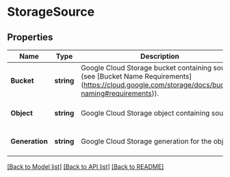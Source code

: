 # StorageSource

## Properties
Name | Type | Description | Notes
------------ | ------------- | ------------- | -------------
**Bucket** | **string** | Google Cloud Storage bucket containing source (see [Bucket Name Requirements] (https://cloud.google.com/storage/docs/bucket-naming#requirements)). | [optional] [default to null]
**Object** | **string** | Google Cloud Storage object containing source. | [optional] [default to null]
**Generation** | **string** | Google Cloud Storage generation for the object. | [optional] [default to null]

[[Back to Model list]](../v1alpha1/README.md#documentation-for-models) [[Back to API list]](../v1alpha1/README.md#documentation-for-api-endpoints) [[Back to README]](../v1alpha1/README.md)


